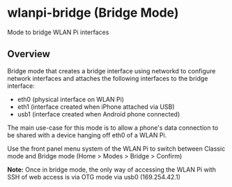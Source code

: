 # wlanpi-bridge (Bridge Mode)

Mode to bridge WLAN Pi interfaces

## Overview

Bridge mode that creates a bridge interface using networkd to configure network interfaces and attaches the following interfaces to the bridge interface:

 - eth0 (physical interface on WLAN Pi)
 - eth1 (interface created when iPhone attached via USB)
 - usb1 (interface created when Android phone connected)

The main use-case for this mode is to allow a phone's data connection to be shared with a device hanging off eth0 of a WLAN Pi.

Use the front panel menu system of the WLAN Pi to switch between Classic mode and Bridge mode (Home > Modes > Bridge > Confirm) 

__Note:__ Once in bridge mode, the only way of accessing the WLAN Pi with SSH of web access is via OTG mode via usb0 (169.254.42.1)


 